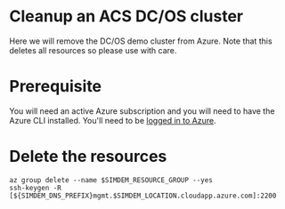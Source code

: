# Cleanup an ACS DC/OS cluster

Here we will remove the DC/OS demo cluster from Azure. Note that this
deletes all resources so please use with care.

# Prerequisite

You will need an active Azure subscription and you will need to have
the Azure CLI installed. You'll need to
be [logged in to Azure](../../azure/login/README.md).

# Delete the resources

```
az group delete --name $SIMDEM_RESOURCE_GROUP --yes
ssh-keygen -R [${SIMDEM_DNS_PREFIX}mgmt.$SIMDEM_LOCATION.cloudapp.azure.com]:2200
```
